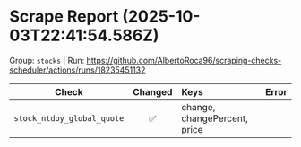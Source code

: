 # Scrape Report (2025-10-03T22:41:54.586Z)

Group: `stocks`  |  Run: https://github.com/AlbertoRoca96/scraping-checks-scheduler/actions/runs/18235451132

| Check | Changed | Keys | Error |
|---|:---:|:--|:--|
| `stock_ntdoy_global_quote` | ✅ | change, changePercent, price |  |
